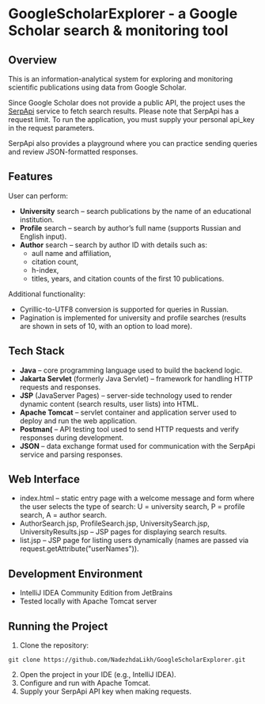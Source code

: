 # GoogleScholarExplorer - a Google Scholar search & monitoring tool
## Overview
This is an information-analytical system for exploring and monitoring scientific publications using data from Google Scholar.

Since Google Scholar does not provide a public API, the project uses the [SerpApi](https://serpapi.com/) service to fetch search results. Please note that SerpApi has a request limit. To run the application, you must supply your personal api_key in the request parameters.

SerpApi also provides a playground where you can practice sending queries and review JSON-formatted responses.

## Features
User can perform:
+ **University** search – search publications by the name of an educational institution.
+ **Profile** search – search by author’s full name (supports Russian and English input).
+ **Author** search – search by author ID with details such as:
  + аull name and affiliation,
  + сitation count,
  + h-index,
  + titles, years, and citation counts of the first 10 publications.

Additional functionality:
+ Cyrillic-to-UTF8 conversion is supported for queries in Russian.
+ Pagination is implemented for university and profile searches (results are shown in sets of 10, with an option to load more).

## Tech Stack
+ **Java** – core programming language used to build the backend logic.
+ **Jakarta Servlet** (formerly Java Servlet) – framework for handling HTTP requests and responses.
+ **JSP** (JavaServer Pages) – server-side technology used to render dynamic content (search results, user lists) into HTML.
+ **Apache Tomcat** – servlet container and application server used to deploy and run the web application.
+ **Postman(** – API testing tool used to send HTTP requests and verify responses during development.
+ **JSON** – data exchange format used for communication with the SerpApi service and parsing responses.

## Web Interface

+ index.html – static entry page with a welcome message and form where the user selects the type of search: U = university search, P = profile search, A = author search.
+ AuthorSearch.jsp, ProfileSearch.jsp, UniversitySearch.jsp, UniversityResults.jsp – JSP pages for displaying search results.
+ list.jsp – JSP page for listing users dynamically (names are passed via request.getAttribute("userNames")).

## Development Environment
+ IntelliJ IDEA Community Edition from JetBrains
+ Tested locally with Apache Tomcat server

## Running the Project
1. Clone the repository:
```
git clone https://github.com/NadezhdaLikh/GoogleScholarExplorer.git
```

2. Open the project in your IDE (e.g., IntelliJ IDEA).
3. Configure and run with Apache Tomcat.
4. Supply your SerpApi API key when making requests.
